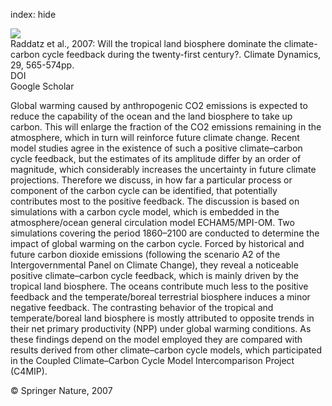 index: hide

<div class="Citation">
    <div class="Citation-thumb CitationThumb-linked"  data-href="https://doi.org/10.1007/s00382-007-0247-8">
      <img src="https://static.claimspace.cloud/climate-study-static/refs/thumbs/6/Raddatz_et_al_2007-thumb.png" />
    </div>

  <div class="Citation-body">
    <div class="Citation-text">Raddatz et al., 2007: Will the tropical land biosphere dominate the climate-carbon cycle feedback during the twenty-first century?. <span class="Article-journal">Climate Dynamics, </span><span class="Article-volume">29, </span>565-574pp.</div>
    <div class="Citation-links">
      <div class="CitationLink" data-href="https://doi.org/10.1007/s00382-007-0247-8">
        <div class="CitationLink-icon CitationLink-Doi"></div>
        <div class="CitationLink-text">DOI</div>
      </div>
      <div class="CitationLink" data-href="https://scholar.google.com/scholar?q=10.1007/s00382-007-0247-8">
        <div class="CitationLink-icon CitationLink-Scholar"></div>
        <div class="CitationLink-text">Google Scholar</div>
      </div>
    </div>
  </div>
</div>

Global warming caused by anthropogenic CO2 emissions is expected to reduce the capability of the ocean and the land biosphere to take up carbon. This will enlarge the fraction of the CO2 emissions remaining in the atmosphere, which in turn will reinforce future climate change. Recent model studies agree in the existence of such a positive climate–carbon cycle feedback, but the estimates of its amplitude differ by an order of magnitude, which considerably increases the uncertainty in future climate projections. Therefore we discuss, in how far a particular process or component of the carbon cycle can be identified, that potentially contributes most to the positive feedback. The discussion is based on simulations with a carbon cycle model, which is embedded in the atmosphere/ocean general circulation model ECHAM5/MPI-OM. Two simulations covering the period 1860–2100 are conducted to determine the impact of global warming on the carbon cycle. Forced by historical and future carbon dioxide emissions (following the scenario A2 of the Intergovernmental Panel on Climate Change), they reveal a noticeable positive climate–carbon cycle feedback, which is mainly driven by the tropical land biosphere. The oceans contribute much less to the positive feedback and the temperate/boreal terrestrial biosphere induces a minor negative feedback. The contrasting behavior of the tropical and temperate/boreal land biosphere is mostly attributed to opposite trends in their net primary productivity (NPP) under global warming conditions. As these findings depend on the model employed they are compared with results derived from other climate–carbon cycle models, which participated in the Coupled Climate–Carbon Cycle Model Intercomparison Project (C4MIP).

<div class="Citation-copy">
&copy; Springer Nature, 2007
</div>